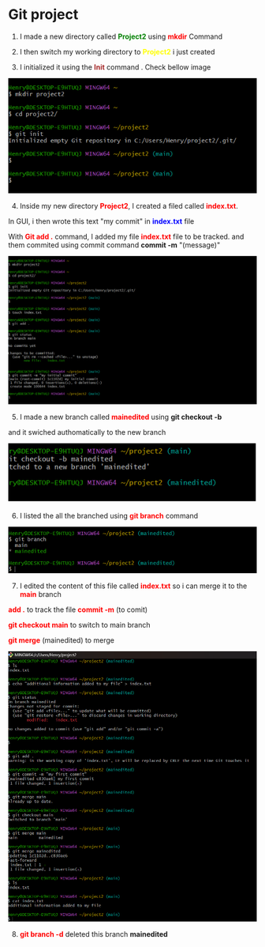 # Git project <!DOCTYPE html>



1. I made a new directory called <font color="green">**Project2**</font> using <font color="red">**mkdir**</font> Command

2. I then switch my working directory to <font color="yellow">**Project2**</font> i just created

3. I initialized it using the <font color="brown">**Init**</font> command . Check bellow image

![Alt text](Images/1.png)

4. Inside my new directory <font color="red">**Project2**</font>, I created a filed called <font color="red">**index.txt**</font>.

In GUI, i  then wrote this text "my commit" in <font color="blue">**index.txt**</font> file 

With <font color="red">**Git add .**</font> command, I added my file <font color="red">**index.txt**</font> file to be tracked.  and them commited using commit command **commit  -m** "(message)"

![Alt text](Images/2.png)

5. I made a new branch called <font color="red">**mainedited**</font> using **git checkout -b**

and it swiched authomatically to the new branch 

![Alt text](Images/3.png)

6. I listed the all the branched using <font color="red">**git branch**</font> command


![Alt text](Images/4.png)

7. I edited the content of this file called  <font color="red">**index.txt**</font> so i can merge it to the <font color="red">**main**</font> branch 

  <font color="red">**add .**</font> to track the file 
 <font color="red">**commit -m** </font>(to comit)

 <font color="red">**git checkout main**</font> to switch to main branch

 <font color="red">**git merge**</font> (mainedited) to merge 

![Alt text](Images/5.png)

8.  <font color="red">**git branch -d**</font> deleted this branch **mainedited**



